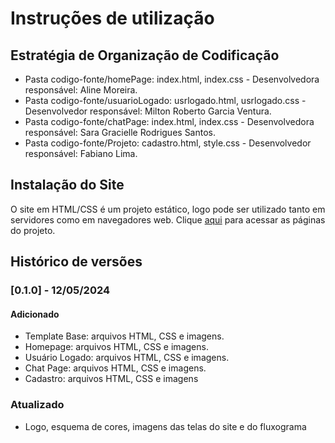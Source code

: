 # Instruções de utilização

## Estratégia de Organização de Codificação 

- Pasta codigo-fonte/homePage: index.html, index.css - Desenvolvedora responsável: Aline Moreira.
- Pasta codigo-fonte/usuarioLogado: usrlogado.html, usrlogado.css - Desenvolvedor responsável: Milton Roberto Garcia Ventura.
- Pasta codigo-fonte/chatPage: index.html, index.css - Desenvolvedora responsável: Sara Gracielle Rodrigues Santos.
- Pasta codigo-fonte/Projeto: cadastro.html, style.css - Desenvolvedor responsável: Fabiano Lima.


## Instalação do Site

O site em HTML/CSS é um projeto estático, logo pode ser utilizado tanto em servidores como em navegadores web. Clique <a href="https://github.com/ICEI-PUC-Minas-PMV-ADS/pmv-ads-2024-1-e1-proj-web-t09-pmv-ads-2024-1-e1-projservicein/tree/main/codigo-fonte">aqui</a> para acessar as páginas do projeto. 

## Histórico de versões

### [0.1.0] - 12/05/2024
#### Adicionado
- Template Base: arquivos HTML, CSS e imagens.
- Homepage: arquivos HTML, CSS e imagens.
- Usuário Logado: arquivos HTML, CSS e imagens.
- Chat Page: arquivos HTML, CSS e imagens.
- Cadastro: arquivos HTML, CSS e imagens

### Atualizado
- Logo, esquema de cores, imagens das telas do site e do fluxograma
